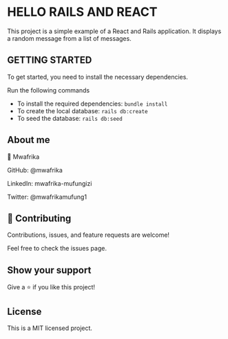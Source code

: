 # HELLO RAILS AND REACT

This project is a simple example of a React and Rails application. It displays a random message from a list of messages.

## GETTING STARTED

To get started, you need to install the necessary dependencies.

Run the following commands

- To install the required dependencies: `bundle install`
- To create the local database: `rails db:create`
- To seed the database: `rails db:seed`

## About me

👤 Mwafrika

GitHub: @mwafrika

LinkedIn: mwafrika-mufungizi

Twitter: @mwafrikamufung1

## 🤝 Contributing

Contributions, issues, and feature requests are welcome!

Feel free to check the issues page.

## Show your support

Give a ⭐️ if you like this project!

## License

This is a MIT licensed project.
